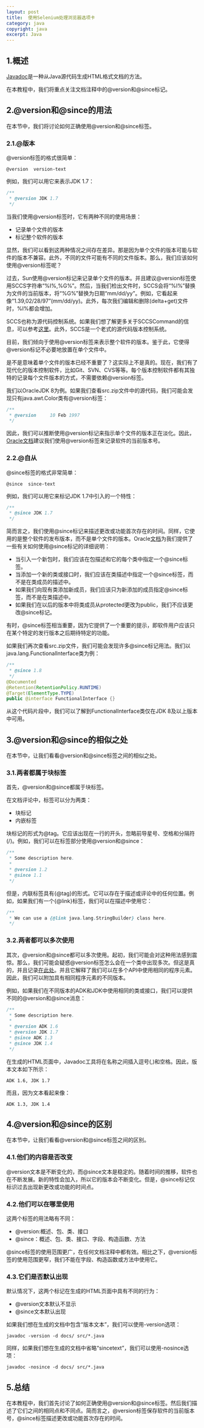 ```yaml
---
layout: post
title:  使用Selenium处理浏览器选项卡
category: java
copyright: java
excerpt: Java
---
```


## 1.概述

[Javadoc](https://www.baeldung.com/javadoc)是一种从Java源代码生成HTML格式文档的方法。

在本教程中，我们将重点关注文档注释中的@version和@since标记。

## 2.@version和@since的用法

在本节中，我们将讨论如何正确使用@version和@since标签。

### 2.1.@版本

@version标签的格式很简单：

```plaintext
@version  version-text
```

例如，我们可以用它来表示JDK 1.7：

```java
/**
 * @version JDK 1.7
 */
```

当我们使用@version标签时，它有两种不同的使用场景：

-   记录单个文件的版本
-   标记整个软件的版本

显然，我们可以看到这两种情况之间存在差异。那是因为单个文件的版本可能与软件的版本不兼容。此外，不同的文件可能有不同的文件版本。那么，我们应该如何使用@version标签呢？

过去，Sun使用@version标记来记录单个文件的版本。并且建议@version标签使用SCCS字符串“%I%,%G%”。然后，当我们检出文件时，SCCS会将“%I%”替换为文件的当前版本，将“%G%”替换为日期“mm/dd/yy”。例如，它看起来像“1.39,02/28/97”(mm/dd/yy)。此外，每次我们编辑和删除(delta+get)文件时，%I%都会增加。

SCCS也称为源代码控制系统。如果我们想了解更多关于SCCSCommand的信息，可以参考[这里](https://www.ibm.com/docs/en/aix/7.2?topic=s-sccs-command)。此外，SCCS是一个老式的源代码版本控制系统。

目前，我们倾向于使用@version标签来表示整个软件的版本。鉴于此，它使得@version标记不必要地放置在单个文件中。

是不是意味着单个文件的版本已经不重要了？这实际上不是真的。现在，我们有了现代化的版本控制软件，比如Git、SVN、CVS等等。每个版本控制软件都有其独特的记录每个文件版本的方式，不需要依赖@version标签。

我们以OracleJDK 8为例。如果我们查看src.zip文件中的源代码，我们可能会发现只有java.awt.Color类有@version标签：

```java
/**
 * @version     10 Feb 1997
 */
```

因此，我们可以推断使用@version标记来指示单个文件的版本正在淡化。因此，[Oracle文档](https://docs.oracle.com/en/java/javase/11/docs/api/jdk.javadoc/com/sun/javadoc/package-summary.html)建议我们使用@version标签来记录软件的当前版本号。

### 2.2.@自从

@since标签的格式非常简单：

```plaintext
@since  since-text
```

例如，我们可以用它来标记JDK 1.7中引入的一个特性：

```java
/**
 * @since JDK 1.7
 */
```

简而言之，我们使用@since标记来描述更改或功能首次存在的时间。同样，它使用的是整个软件的发布版本，而不是单个文件的版本。Oracle[文档](https://www.oracle.com/technical-resources/articles/java/javadoc-tool.html#@since)为我们提供了一些有关如何使用@since标记的详细说明：

-   当引入一个新包时，我们应该在包描述和它的每个类中指定一个@since标签。
-   当添加一个新的类或接口时，我们应该在类描述中指定一个@since标签，而不是在类成员的描述中。
-   如果我们向现有类添加新成员，我们应该只为新添加的成员指定@since标签，而不是在类描述中。
-   如果我们在以后的版本中将类成员从protected更改为public，我们不应该更改@since标记。

有时，@since标签相当重要，因为它提供了一个重要的提示，即软件用户应该只在某个特定的发行版本之后期待特定的功能。

如果我们再次查看src.zip文件，我们可能会发现许多@since标记用法。我们以java.lang.FunctionalInterface类为例：

```java
/**
 * @since 1.8
 */
@Documented
@Retention(RetentionPolicy.RUNTIME)
@Target(ElementType.TYPE)
public @interface FunctionalInterface {}
```

从这个代码片段中，我们可以了解到FunctionalInterface类仅在JDK 8及以上版本中可用。

## 3.@version和@since的相似之处

在本节中，让我们看看@version和@since标签之间的相似之处。

### 3.1.两者都属于块标签

首先，@version和@since都属于块标签。

在文档评论中，标签可以分为两类：

-   块标记
-   内嵌标签

块标记的形式为@tag。它应该出现在一行的开头，忽略前导星号、空格和分隔符(/)。例如，我们可以在标签部分使用@version和@since：

```java
/**
 * Some description here.
 * 
 * @version 1.2
 * @since 1.1
 */
```

但是，内联标签具有{@tag}的形式。它可以存在于描述或评论中的任何位置。例如，如果我们有一个{@link}标签，我们可以在描述中使用它：

```java
/**
 * We can use a {@link java.lang.StringBuilder} class here.
 */
```

### 3.2.两者都可以多次使用

其次，@version和@since都可以多次使用。起初，我们可能会对这种用法感到震惊。那么，我们可能会疑惑@version标签怎么会在一个类中出现多次。但这是真的，并且记录[在此处](https://docs.oracle.com/javase/1.5.0/docs/tooldocs/windows/javadoc.html#javadoctags)。并且它解释了我们可以在多个API中使用相同的程序元素。因此，我们可以附加具有相同程序元素的不同版本。

例如，如果我们在不同版本的ADK和JDK中使用相同的类或接口，我们可以提供不同的@version和@since消息：

```java
/**
 * Some description here.
 *
 * @version ADK 1.6
 * @version JDK 1.7
 * @since ADK 1.3
 * @since JDK 1.4
 */
```

在生成的HTML页面中，Javadoc工具将在名称之间插入逗号(,)和空格。因此，版本文本如下所示：

```plaintext
ADK 1.6, JDK 1.7
```

而且，因为文本看起来像：

```plaintext
ADK 1.3, JDK 1.4
```

## 4.@version和@since的区别

在本节中，让我们看看@version和@since标签之间的区别。

### 4.1.他们的内容是否改变

@version文本是不断变化的，而@since文本是稳定的。随着时间的推移，软件也在不断发展。新的特性会加入，所以它的版本会不断变化。但是，@since标记仅标识过去出现新更改或功能的时间点。

### 4.2.他们可以在哪里使用

这两个标签的用法略有不同：

-   @version:概述、包、类、接口
-   @since：概述、包、类、接口、字段、构造函数、方法

@since标签的使用范围更广，在任何文档注释中都有效。相比之下，@version标签的使用范围更窄，我们不能在字段、构造函数或方法中使用它。

### 4.3.它们是否默认出现

默认情况下，这两个标记在生成的HTML页面中具有不同的行为：

-   @version文本默认不显示
-   @since文本默认出现

如果我们想在生成的文档中包含“版本文本”，我们可以使用-version选项：

```plaintext
javadoc -version -d docs/ src/*.java
```

同样，如果我们想在生成的文档中省略“sincetext”，我们可以使用-nosince选项：

```plaintext
javadoc -nosince -d docs/ src/*.java
```

## 5.总结

在本教程中，我们首先讨论了如何正确使用@version和@since标签。然后我们描述了它们之间的相同点和不同点。简而言之，@version标签保存软件的当前版本号，@since标签描述更改或功能首次存在的时间。
